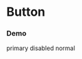 # Button

### Demo


<g-button type="primary">primary</g-button>
<g-button type="disabled">disabled</g-button>
<g-button>normal</g-button>
<script setup>
import GButton from '../../src/components/button/g-button.vue'
</script>
